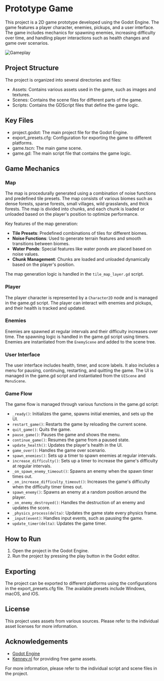# Prototype Game

This project is a 2D game prototype developed using the Godot Engine. The game features a player character, enemies, pickups, and a user interface. The game includes mechanics for spawning enemies, increasing difficulty over time, and handling player interactions such as health changes and game over scenarios.

![Gameplay](./assets/Gameplay.gif)
## Project Structure

The project is organized into several directories and files:
- Assets: Contains various assets used in the game, such as images and textures.
- Scenes: Contains the scene files for different parts of the game.
- Scripts: Contains the GDScript files that define the game logic.

## Key Files

- project.godot: The main project file for the Godot Engine.
- export_presets.cfg: Configuration for exporting the game to different platforms.
- game.tscn: The main game scene.
- game.gd: The main script file that contains the game logic.

## Game Mechanics

### Map

The map is procedurally generated using a combination of noise functions and predefined tile presets. The map consists of various biomes such as dense forests, sparse forests, small villages, wild grasslands, and thick forests. The map is divided into chunks, and each chunk is loaded or unloaded based on the player's position to optimize performance.

Key features of the map generation:
- **Tile Presets**: Predefined combinations of tiles for different biomes.
- **Noise Functions**: Used to generate terrain features and smooth transitions between biomes.
- **Water Ponds**: Special features like water ponds are placed based on noise values.
- **Chunk Management**: Chunks are loaded and unloaded dynamically based on the player's position.

The map generation logic is handled in the `tile_map_layer.gd` script.

### Player

The player character is represented by a `Character2D` node and is managed in the game.gd script. The player can interact with enemies and pickups, and their health is tracked and updated.

### Enemies

Enemies are spawned at regular intervals and their difficulty increases over time. The spawning logic is handled in the game.gd script using timers. Enemies are instantiated from the `EnemyScene` and added to the scene tree.

### User Interface

The user interface includes health, timer, and score labels. It also includes a menu for pausing, continuing, restarting, and quitting the game. The UI is managed in the game.gd script and instantiated from the `UIScene` and `MenuScene`.

### Game Flow

The game flow is managed through various functions in the game.gd script:

- `_ready()`: Initializes the game, spawns initial enemies, and sets up the UI.
- `restart_game()`: Restarts the game by reloading the current scene.
- `quit_game()`: Quits the game.
- `pause_game()`: Pauses the game and shows the menu.
- `continue_game()`: Resumes the game from a paused state.
- `update_health()`: Updates the player's health in the UI.
- `game_over()`: Handles the game over scenario.
- `spawn_enemies()`: Sets up a timer to spawn enemies at regular intervals.
- `increase_difficulty()`: Sets up a timer to increase the game's difficulty at regular intervals.
- `_on_spawn_enemy_timeout()`: Spawns an enemy when the spawn timer times out.
- `_on_increase_difficulty_timeout()`: Increases the game's difficulty when the difficulty timer times out.
- `spawn_enemy()`: Spawns an enemy at a random position around the player.
- `_on_enemy_destroyed()`: Handles the destruction of an enemy and updates the score.
- `_physics_process(delta)`: Updates the game state every physics frame.
- `_input(event)`: Handles input events, such as pausing the game.
- `update_timer(delta)`: Updates the game timer.

## How to Run

1. Open the project in the Godot Engine.
2. Run the project by pressing the play button in the Godot editor.

## Exporting

The project can be exported to different platforms using the configurations in the export_presets.cfg file. The available presets include Windows, macOS, and iOS.

## License

This project uses assets from various sources. Please refer to the individual asset licenses for more information.

## Acknowledgements

- [Godot Engine](https://godotengine.org/)
- [Kenney.nl](https://kenney.nl/assets) for providing free game assets.

For more information, please refer to the individual script and scene files in the project.